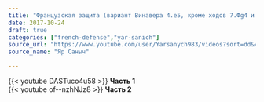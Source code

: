 ```yaml
---
title: "Французская защита (вариант Винавера 4.е5, кроме ходов 7.Фg4 и 7.h4)"
date: 2017-10-24
draft: true
categories: ["french-defense","yar-sanich"]
source_url: "https://www.youtube.com/user/Yarsanych983/videos?sort=dd&view=0&flow=grid"
source_name: "Яр Саныч"

---
```


<!--more-->
<div class="container">
  <div class="row">
    <div class="col-6">
      {{< youtube DASTuco4u58 >}}
      <strong>Часть 1</strong>
    </div>
    <div class="col-6">
      {{< youtube of--nzhNJz8 >}}
      <strong>Часть 2</strong>
    </div>
  </div>
</div>

